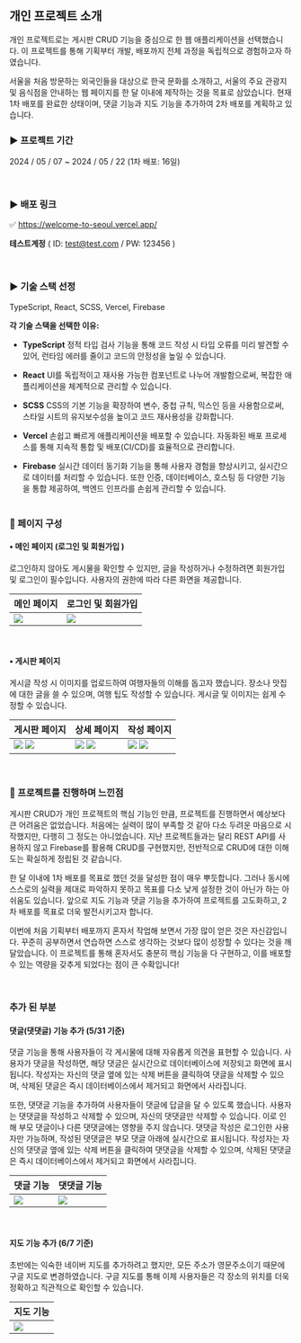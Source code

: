 ## 개인 프로젝트 소개

개인 프로젝트로는 게시판 CRUD 기능을 중심으로 한 웹 애플리케이션을 선택했습니다. 이 프로젝트를 통해 기획부터 개발, 배포까지 전체 과정을 독립적으로 경험하고자 하였습니다.

서울을 처음 방문하는 외국인들을 대상으로 한국 문화를 소개하고, 서울의 주요 관광지 및 음식점을 안내하는 웹 페이지를 한 달 이내에 제작하는 것을 목표로 삼았습니다. 현재 1차 배포를 완료한 상태이며, 댓글 기능과 지도 기능을 추가하여 2차 배포를 계획하고 있습니다.

### ► 프로젝트 기간

2024 / 05 / 07 ~ 2024 / 05 / 22 (1차 배포: 16일)

<br/>

### ► 배포 링크

✅ https://welcome-to-seoul.vercel.app/

**테스트계정** ( ID: test@test.com / PW: 123456 )

<br/>

### ► 기술 스택 선정

TypeScript, React, SCSS, Vercel, Firebase
<br>

**각 기술 스택을 선택한 이유:**

- **TypeScript**
  정적 타입 검사 기능을 통해 코드 작성 시 타입 오류를 미리 발견할 수 있어, 런타임 에러를 줄이고 코드의 안정성을 높일 수 있습니다.

- **React**
  UI를 독립적이고 재사용 가능한 컴포넌트로 나누어 개발함으로써, 복잡한 애플리케이션을 체계적으로 관리할 수 있습니다.

- **SCSS**
  CSS의 기본 기능을 확장하여 변수, 중첩 규칙, 믹스인 등을 사용함으로써, 스타일 시트의 유지보수성을 높이고 코드 재사용성을 강화합니다.

- **Vercel**
  손쉽고 빠르게 애플리케이션을 배포할 수 있습니다. 자동화된 배포 프로세스를 통해 지속적 통합 및 배포(CI/CD)를 효율적으로 관리합니다.

- **Firebase**
  실시간 데이터 동기화 기능을 통해 사용자 경험을 향상시키고, 실시간으로 데이터를 처리할 수 있습니다. 또한 인증, 데이터베이스, 호스팅 등 다양한 기능을 통합 제공하여, 백엔드 인프라를 손쉽게 관리할 수 있습니다.
  <br/><br/>

### 📒 페이지 구성

#### • 메인 페이지 (로그인 및 회원가입 )

로그인하지 않아도 게시물을 확인할 수 있지만, 글을 작성하거나 수정하려면 회원가입 및 로그인이 필수입니다. 사용자의 권한에 따라 다른 화면을 제공합니다.

| 메인 페이지                                                                                     | 로그인 및 회원가입                                                                              |
| ----------------------------------------------------------------------------------------------- | ----------------------------------------------------------------------------------------------- |
| ![](https://velog.velcdn.com/images/zojo24/post/ef83c3ca-2c47-4262-9615-d0366605ca65/image.png) | ![](https://velog.velcdn.com/images/zojo24/post/2115ecec-a16b-473c-8487-d828effc0b05/image.png) |

<br/>

#### • 게시판 페이지

게시글 작성 시 이미지를 업로드하여 여행자들의 이해를 돕고자 했습니다. 장소나 맛집에 대한 글을 쓸 수 있으며, 여행 팁도 작성할 수 있습니다. 게시글 및 이미지는 쉽게 수정할 수 있습니다.

| 게시판 페이지                                                                                                                                                                                   | 상세 페이지                                                                                                                                                                                     | 작성 페이지                                                                                                                                                                                     |
| ----------------------------------------------------------------------------------------------------------------------------------------------------------------------------------------------- | ----------------------------------------------------------------------------------------------------------------------------------------------------------------------------------------------- | ----------------------------------------------------------------------------------------------------------------------------------------------------------------------------------------------- |
| ![](https://velog.velcdn.com/images/zojo24/post/629a8c40-47f9-4524-9954-837278a7ef71/image.png) ![](https://velog.velcdn.com/images/zojo24/post/ad88960e-be25-499a-b37e-16fcb2015ff1/image.png) | ![](https://velog.velcdn.com/images/zojo24/post/66b3fdbd-0c22-4c3a-90e4-52f5f250d097/image.png) ![](https://velog.velcdn.com/images/zojo24/post/5f51eb0d-e80e-4c9e-81d1-c05d4571cc3e/image.png) | ![](https://velog.velcdn.com/images/zojo24/post/693e8936-2d30-4aea-a16d-fccb8c69c939/image.png) ![](https://velog.velcdn.com/images/zojo24/post/fb631a6a-216f-4807-a7ec-93c9ea5aa728/image.png) |

<br/>

### 📘 프로젝트를 진행하며 느낀점

게시판 CRUD가 개인 프로젝트의 핵심 기능인 만큼, 프로젝트를 진행하면서 예상보다 큰 어려움은 없었습니다. 처음에는 실력이 많이 부족할 것 같아 다소 두려운 마음으로 시작했지만, 다행히 그 정도는 아니었습니다. 지난 프로젝트들과는 달리 REST API를 사용하지 않고 Firebase를 활용해 CRUD를 구현했지만, 전반적으로 CRUD에 대한 이해도는 확실하게 정립된 것 같습니다.

한 달 이내에 1차 배포를 목표로 했던 것을 달성한 점이 매우 뿌듯합니다. 그러나 동시에 스스로의 실력을 제대로 파악하지 못하고 목표를 다소 낮게 설정한 것이 아닌가 하는 아쉬움도 있습니다. 앞으로 지도 기능과 댓글 기능을 추가하여 프로젝트를 고도화하고, 2차 배포를 목표로 더욱 발전시키고자 합니다.

이번에 처음 기획부터 배포까지 혼자서 작업해 보면서 가장 많이 얻은 것은 자신감입니다. 꾸준히 공부하면서 연습하면 스스로 생각하는 것보다 많이 성장할 수 있다는 것을 깨달았습니다. 이 프로젝트를 통해 혼자서도 충분히 핵심 기능을 다 구현하고, 이를 배포할 수 있는 역량을 갖추게 되었다는 점이 큰 수확입니다!

<br/>

### 추가 된 부분

#### 댓글(댓댓글) 기능 추가 (5/31 기준)

댓글 기능을 통해 사용자들이 각 게시물에 대해 자유롭게 의견을 표현할 수 있습니다. 사용자가 댓글을 작성하면, 해당 댓글은 실시간으로 데이터베이스에 저장되고 화면에 표시됩니다. 작성자는 자신의 댓글 옆에 있는 삭제 버튼을 클릭하여 댓글을 삭제할 수 있으며, 삭제된 댓글은 즉시 데이터베이스에서 제거되고 화면에서 사라집니다.

또한, 댓댓글 기능을 추가하여 사용자들이 댓글에 답글을 달 수 있도록 했습니다. 사용자는 댓댓글을 작성하고 삭제할 수 있으며, 자신의 댓댓글만 삭제할 수 있습니다. 이로 인해 부모 댓글이나 다른 댓댓글에는 영향을 주지 않습니다. 댓댓글 작성은 로그인한 사용자만 가능하며, 작성된 댓댓글은 부모 댓글 아래에 실시간으로 표시됩니다. 작성자는 자신의 댓댓글 옆에 있는 삭제 버튼을 클릭하여 댓댓글을 삭제할 수 있으며, 삭제된 댓댓글은 즉시 데이터베이스에서 제거되고 화면에서 사라집니다.

| 댓글 기능                                                                                       | 댓댓글 기능                                                                                     |
| ----------------------------------------------------------------------------------------------- | ----------------------------------------------------------------------------------------------- |
| ![](https://velog.velcdn.com/images/zojo24/post/95a25115-39be-4881-82e4-0ad1bcd925b9/image.png) | ![](https://velog.velcdn.com/images/zojo24/post/f0f62681-2349-44d7-8f13-51731767bad0/image.png) |

<br/>

#### 지도 기능 추가 (6/7 기준)

초반에는 익숙한 네이버 지도를 추가하려고 했지만, 모든 주소가 영문주소이기 때문에 구글 지도로 변경하였습니다. 구글 지도를 통해 이제 사용자들은 각 장소의 위치를 더욱 정확하고 직관적으로 확인할 수 있습니다.

| 지도 기능                                                                                       |
| ----------------------------------------------------------------------------------------------- |
| ![](https://velog.velcdn.com/images/zojo24/post/65cb9567-1d6e-4240-a427-c13221cd19f6/image.png) |
